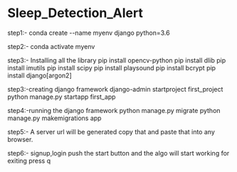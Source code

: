 # Sleep_Detection_Alert

step1:- conda create --name myenv django python=3.6

step2:- conda activate myenv

step3:- Installing all the library
	pip install opencv-python
	pip install dlib
	pip install imutils
	pip install scipy
	pip install playsound
	pip install bcrypt
	pip install django[argon2]

step3:-creating django framework
	django-admin startproject first_project
	python manage.py startapp first_app

step4:-running the django framework
	python manage.py migrate
	python manage.py makemigrations app

step5:- A server url will be generated copy that and paste that into any browser.

step6:- signup,login push the start button and the algo will start working
	for exiting press q
